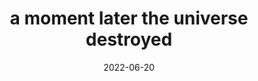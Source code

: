 ---
title: "a moment later the universe destroyed"
date: 2022-06-20
type: fragment
related:
  - "Shit, the monkey’s gone self-aware!"
  - Timeline of the far future - Wikipedia
tags:
  - universe
  - fragment
---